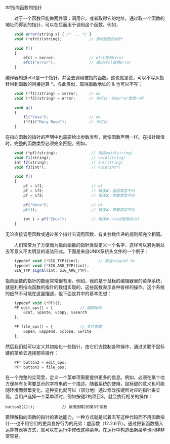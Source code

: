 ##指向函数的指针

&emsp;&emsp;对于一个函数只能做两件事：调用它，或者取得它的地址。通过取一个函数的地址而得到的指针，可以在后面用于调用这个函数。例如，

```javascript
    void error(string s) { /* ... */ }
    void (*efct)(string);            // 指向函数的指针
    
    void f()
    {
        efct = &error;               // efct指向error
        efct("error");               // 通过efct调用error
    }
```

编译器知道efct是一个指针，并会去调用被指的函数。这也就是说，可以不写从指针得到函数的间接运算 \*。与此类似，取得函数地址的 & 也可以不写：

```javascript
    void (*f1)(string) = &error;     // ok
    void (*f2)(string) = error;      // 也可以：与&error意思一样
    
    void g()
    {
        f1("Vasa");                  // ok
        (*f1)("Mary Rose");          // 也可以
    }
```

在指向函数的指针的声明中也需要给出参数类型，就像函数声明一样。在指针赋值时，完整的函数类型必须完全匹配。例如，

```javascript
    void (*pf)(string);               // 指向void(string)
    void f1(string);                  // void(string)
    int f2(string);                   // int(string)
    void f3(int*);                    // void(int*)
    
    void f()
    {
        pf = &f1;                     // ok
        pf = &f2;                     // 错误❌：返回类型不对
        pf = &f3;                     // 错误❌：参数类型不对
        
        pf("Hera");                   // ok
        pf(1);                        // 错误❌：参数类型不对
        
        int i = pf("Zeus");           // 错误❌：void赋值给int
    }
```

无论直接调用函数或通过某个指针去调用函数，有关参数传递的规则都完全相同。

&emsp;&emsp;人们常常为了方便而为指向函数的指针类型定义一个名字，这样可以避免到处去写意义不太明显的语法形式。下面是来自UNIX系统头文件的一个例子：

```javascript
    typedef void (*SIG_TYP)(int);        // 取自<signal.h>
    typedef void (*SIG_ARG_TYP)(int);
    SIG_TYP signal(int, SIG_ARG_TYP);
```

指向函数的指针的数组常常很有用。例如，我的基于鼠标的编辑器里的菜单系统，就是利用指向函数的指针的数组实现的，这些函数表示各种各样的操作。这个系统的细节不可能在这里描述，但下面是其中的基本思想：

```javascript
    typedef void (*PF)();
    PF edit_ops[] = {            // 编辑操作
        &cut, &paste, &copy, &search
    };
    
    PF file_ops[] = {            // 文件管理
        &open, &append, &close, &write
    };
```

然后我们就可以定义并初始化一些指针，由它们去控制各种操作，通过关联于鼠标键的菜单去选择那些操作：

```javascript
    PF* button2 = edit_ops;
    PF* button3 = file_ops;
```

在一个完整的实现里，定义一个菜单项需要提供更多的信息。例如，必须在某个地方保存有关需要显示的字符串的一个描述。随着系统的使用，鼠标键的意义也可能随环境而频繁变化，这种变化就可以（部分地）通过修改按键所对应的指针来实现。当用户选择一个菜单项时，例如按键2的项目3，就会执行相关的操作：

    button2[2]();            // 调用按键2的第3个函数

要理解指向函数的指针的表达能力，一种方式就是试着去写这种代码而不用函数指针---也不用它们的更具良好行为的兄弟：虚函数（12.2.6节）。通过把新函数插入运算符表等方式，就可以在运行中修改这种菜单。在运行中构造出新菜单也同样非常容易。

&emsp;&emsp;













